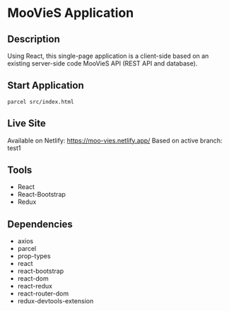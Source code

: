 # MooVieS Application

## Description

Using React, this single-page application is a client-side based on an existing server-side code MooVieS API (REST API and database).

## Start Application
`parcel src/index.html`

## Live Site
Available on Netlify: https://moo-vies.netlify.app/
Based on active branch: test1

## Tools

- React
- React-Bootstrap
- Redux

## Dependencies

- axios
- parcel
- prop-types
- react
- react-bootstrap
- react-dom
- react-redux
- react-router-dom
- redux-devtools-extension




 
